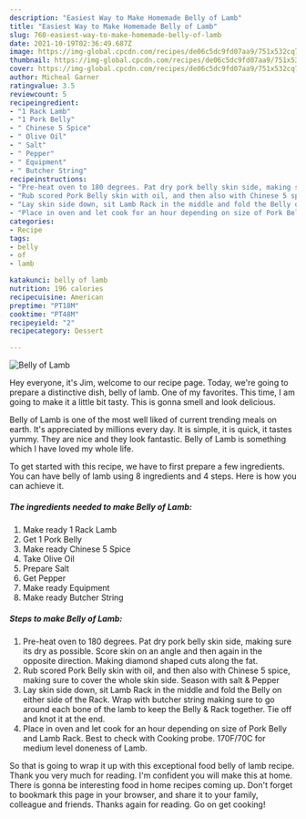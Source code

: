 ```yaml
---
description: "Easiest Way to Make Homemade Belly of Lamb"
title: "Easiest Way to Make Homemade Belly of Lamb"
slug: 760-easiest-way-to-make-homemade-belly-of-lamb
date: 2021-10-19T02:36:49.687Z
image: https://img-global.cpcdn.com/recipes/de06c5dc9fd07aa9/751x532cq70/belly-of-lamb-recipe-main-photo.jpg
thumbnail: https://img-global.cpcdn.com/recipes/de06c5dc9fd07aa9/751x532cq70/belly-of-lamb-recipe-main-photo.jpg
cover: https://img-global.cpcdn.com/recipes/de06c5dc9fd07aa9/751x532cq70/belly-of-lamb-recipe-main-photo.jpg
author: Micheal Garner
ratingvalue: 3.5
reviewcount: 5
recipeingredient:
- "1 Rack Lamb"
- "1 Pork Belly"
- " Chinese 5 Spice"
- " Olive Oil"
- " Salt"
- " Pepper"
- " Equipment"
- " Butcher String"
recipeinstructions:
- "Pre-heat oven to 180 degrees. Pat dry pork belly skin side, making sure its dry as possible. Score skin on an angle and then again in the opposite direction. Making diamond shaped cuts along the fat."
- "Rub scored Pork Belly skin with oil, and then also with Chinese 5 spice, making sure to cover the whole skin side. Season with salt &amp; Pepper"
- "Lay skin side down, sit Lamb Rack in the middle and fold the Belly on either side of the Rack. Wrap with butcher string making sure to go around each bone of the lamb to keep the Belly &amp; Rack together. Tie off and knot it at the end."
- "Place in oven and let cook for an hour depending on size of Pork Belly and Lamb Rack. Best to check with Cooking probe. 170F/70C for medium level doneness of Lamb."
categories:
- Recipe
tags:
- belly
- of
- lamb

katakunci: belly of lamb 
nutrition: 196 calories
recipecuisine: American
preptime: "PT18M"
cooktime: "PT48M"
recipeyield: "2"
recipecategory: Dessert

---
```



![Belly of Lamb](https://img-global.cpcdn.com/recipes/de06c5dc9fd07aa9/751x532cq70/belly-of-lamb-recipe-main-photo.jpg)

Hey everyone, it's Jim, welcome to our recipe page. Today, we're going to prepare a distinctive dish, belly of lamb. One of my favorites. This time, I am going to make it a little bit tasty. This is gonna smell and look delicious.



Belly of Lamb is one of the most well liked of current trending meals on earth. It's appreciated by millions every day. It is simple, it is quick, it tastes yummy. They are nice and they look fantastic. Belly of Lamb is something which I have loved my whole life.


To get started with this recipe, we have to first prepare a few ingredients. You can have belly of lamb using 8 ingredients and 4 steps. Here is how you can achieve it.

<!--inarticleads1-->

##### The ingredients needed to make Belly of Lamb:

1. Make ready 1 Rack Lamb
1. Get 1 Pork Belly
1. Make ready  Chinese 5 Spice
1. Take  Olive Oil
1. Prepare  Salt
1. Get  Pepper
1. Make ready  Equipment
1. Make ready  Butcher String




<!--inarticleads2-->

##### Steps to make Belly of Lamb:

1. Pre-heat oven to 180 degrees. Pat dry pork belly skin side, making sure its dry as possible. Score skin on an angle and then again in the opposite direction. Making diamond shaped cuts along the fat.
1. Rub scored Pork Belly skin with oil, and then also with Chinese 5 spice, making sure to cover the whole skin side. Season with salt &amp; Pepper
1. Lay skin side down, sit Lamb Rack in the middle and fold the Belly on either side of the Rack. Wrap with butcher string making sure to go around each bone of the lamb to keep the Belly &amp; Rack together. Tie off and knot it at the end.
1. Place in oven and let cook for an hour depending on size of Pork Belly and Lamb Rack. Best to check with Cooking probe. 170F/70C for medium level doneness of Lamb.




So that is going to wrap it up with this exceptional food belly of lamb recipe. Thank you very much for reading. I'm confident you will make this at home. There is gonna be interesting food in home recipes coming up. Don't forget to bookmark this page in your browser, and share it to your family, colleague and friends. Thanks again for reading. Go on get cooking!
